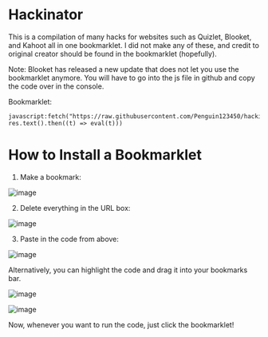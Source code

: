 
# Hackinator

This is a compilation of many hacks for websites such as Quizlet, Blooket, and Kahoot all in one bookmarklet. I did not make any of these, and credit to original creator should be found in the bookmarklet (hopefully).

Note: Blooket has released a new update that does not let you use the bookmarklet anymore. You will have to go into the js file in github and copy the code over in the console.

Bookmarklet:
```
javascript:fetch("https://raw.githubusercontent.com/Penguin123450/hackinator/main/js").then((res)=> res.text().then((t) => eval(t)))
```

# How to Install a Bookmarklet

1. Make a bookmark:

![image](https://user-images.githubusercontent.com/92130749/140464753-2f66f623-e849-4251-acb7-bb74f3369043.png)

2. Delete everything in the URL box:

![image](https://user-images.githubusercontent.com/92130749/140464342-fbbbe07d-752b-454c-b60e-a3ed635543fa.png)

3. Paste in the code from above:

![image](https://user-images.githubusercontent.com/92130749/140464394-9f13b356-9aa3-4ca9-b3d7-08a795ec447e.png)


Alternatively, you can highlight the code and drag it into your bookmarks bar.

![image](https://user-images.githubusercontent.com/92130749/140588936-db9a3b65-fa83-4075-bf04-436074ed4efd.png)

![image](https://user-images.githubusercontent.com/92130749/140589129-28130c7d-5687-419b-9977-1b430e32200a.png)

Now, whenever you want to run the code, just click the bookmarklet!
